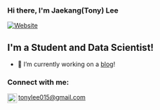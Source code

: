 
### Hi there, I'm Jaekang(Tony) Lee 

[![Website](https://img.shields.io/website?label=jaekanglee.com&style=for-the-badge&url=https%3A%2F%2Fjaekanglee.com)](https://jaekanglee.com)

## I'm a Student and Data Scientist!

- 🔭 I’m currently working on a [blog](https://jaekang.quarto.pub/jaekangai-quarto/)!


### Connect with me:
tonylee015@gmail.com
[<img align="left" alt="codeSTACKr | LinkedIn" width="22px" src="https://cdn.jsdelivr.net/npm/simple-icons@v3/icons/linkedin.svg" />][linkedin]

<br />
<br />
<br />

[website]: https://jaekanglee.com
[linkedin]: https://linkedin.com/in/jaekang-lee
[blog]: https://jaekang.quarto.pub/jaekangai-quarto
